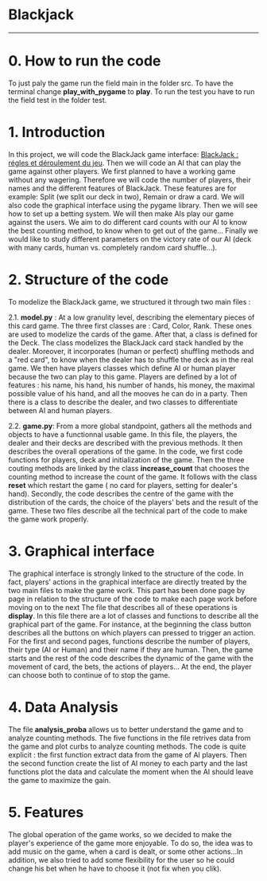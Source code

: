 # Blackjack

***
# 0. How to run the code

To just paly the game run the field main in the folder src.
To have the terminal change **play_with_pygame** to **play**.
To run the test you have to run the field test in the folder test.

# 1. Introduction
  
In this project, we will code the BlackJack game interface: [BlackJack : régles et déroulement du jeu](https://www.le-black-jack.com/regles-du-blackjack.html). Then we will code an AI that can play the game against other players. We first planned to have a working game without any wagering. Therefore we will code the number of players, their names and the different features of BlackJack. These features are for example: Split (we split our deck in two), Remain or draw a card. We will also code the graphical interface using the pygame library. Then we will see how to set up a betting system. We will then make AIs play our game against the users. We aim to do different card counts with our AI to know the best counting method, to know when to get out of the game...  Finally we would like to study different parameters on the victory rate of our AI (deck with many cards, human vs. completely random card shuffle...). 


# 2. Structure of the code

To modelize the BlackJack game, we structured it through two main files : 

2.1. **model.py** : At a low granulity level, describing the elementary pieces of this card game.
The three first classes are : Card, Color, Rank. These ones are used to modelize the cards of the game.
After that, a class is defined for the Deck. The class modelizes the BlackJack card stack handled by the dealer. Moreover, it incorporates (human or perfect) shuffling methods and a "red card", to know when the dealer has to shuffle the deck as in the real game.
We then have players classes which define AI or human player because the two can play to this game. Players are defined by a lot of features : his name, his hand, his number of hands, his money, the maximal possible value of his hand, and all the mooves he can do in a party. Then there is a class to describe the dealer, and two classes to differentiate between AI and human players.
    
2.2. **game.py**:  From a more global standpoint, gathers all the methods and objects to have a functionnal usable game. 
In this file, the players, the dealer and their decks are described with the previous methods. It then describes the overall operations of the game.
In the code, we first code functions for players, deck and initialization of the game. Then the three couting methods are linked by the class **increase_count** that chooses the counting method to increase the count of the game. It follows with the class **reset** which restart the game ( no card for players, setting for dealer's hand).
Secondly, the code describes the centre of the game with the distribution of the cards, the choice of the players' bets and the result of the game. 
These two files describe all the technical part of the code to make the game work properly.
            
    
# 3. Graphical interface 
The graphical interface is strongly linked to the structure of the code. In fact, players' actions in the graphical interface are directly treated by the two main  files to make the game work. This part has been done page by page in relation to the structure of the code to make each page work before moving on to the next
The file that describes all of these operations is **display**. In this file there are a lot of classes and functions to describe all the graphical part of the game. For instance, at the beginning the class button describes all the buttons on which players can pressed to trigger an action. 
For the first and second pages, functions describe the number of players, their type (AI or Human) and their name if they are human.
Then, the game starts and the rest of the code describes the dynamic of the game with the movement of card, the bets, the actions of players...
At the end, the player can choose both to continue of to stop the game.

# 4. Data Analysis

The file **analysis_proba** allows us to better understand the game and to analyze counting methods. The five functions in the file retrives data from the game and plot curbs to analyze counting methods. The code is quite explicit : the first function extract data from the game of AI players. Then the second function create the list of AI money to each party and the last functions plot the data and calculate the moment when the AI should leave the game to maximize the gain.
# 5. Features 
The global operation of the game works, so we decided to make the player's experience of the game more enjoyable. To do so, the idea was to add music on the game, when a card is dealt, or some other actions...In addition, we also tried to add some flexibility for the user so he could change his bet when he have to choose it (not fix when you clik).


